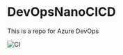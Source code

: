 # DevOpsNanoCICD

This is a repo for Azure DevOps

![CI](https://github.com/femog008/DevOpsNanoCICD/workflows/CI/badge.svg?branch=master)
